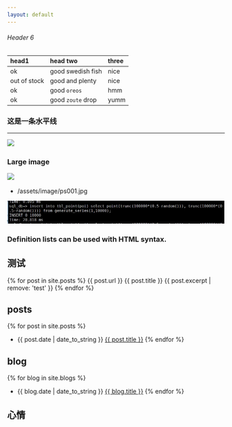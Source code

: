 ```yaml
---
layout: default
---
```



###### [](#header-6)Header 6

| head1        | head two          | three |
|:-------------|:------------------|:------|
| ok           | good swedish fish | nice  |
| out of stock | good and plenty   | nice  |
| ok           | good `oreos`      | hmm   |
| ok           | good `zoute` drop | yumm  |

### 这是一条水平线

---

![](https://assets-cdn.github.com/images/icons/emoji/octocat.png)

### Large image

![](https://guides.github.com/activities/hello-world/branching.png)

- /assets/image/ps001.jpg


![](assets/image/ps001.jpg)



### Definition lists can be used with HTML syntax.

## 测试

{% for post in site.posts %}
	{{ post.url }} {{ post.title }}
	{{ post.excerpt | remove: 'test' }}
{% endfor %}

## posts

{% for post in site.posts %}
 - {{ post.date | date_to_string }} <a href="{{ site.baseurl }}{{ post.url }}">{{ post.title }}</a>
{% endfor %}

## blog

{% for blog in site.blogs %}
 - {{ blog.date | date_to_string }} <a href="{{ site.baseurl }}{{ blog.url }}">{{ blog.title }}</a>
{% endfor %}

## 心情


